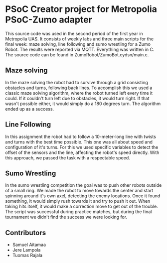 # PSoC Creator project for Metropolia PSoC-Zumo adapter

This source code was used in the second period of the first year in Metropolia UAS. It consists of weekly labs and three main scripts for the final week: maze solving, line following and sumo wrestling for a Zumo Robot. The results were reported via MQTT. Everything was written in C. The source code can be found in ZumoRobot/ZumoBot.cydsn/main.c.

## Maze solving

In the maze solving the robot had to survive through a grid consisting obstacles and turns, following back lines. To accomplish this we used a classic maze solving algorithm, where the robot turned left every time it could. If it couldn't turn left due to obstacles, it would turn right. If that wasn't possible either, it would simply do a 180 degrees turn. The algorithm ended up as a success.

## Line Following

In this assignment the robot had to follow a 10-meter-long line with twists and turns with the best time possible. This one was all about speed and configuration of it's turns. For this we used specific variables to detect the offset of the sensors and the line, affecting the robot's speed directly. With this approach, we passed the task with a respectable speed.

## Sumo Wrestling

In the sumo wrestling competition the goal was to push other robots outside of a small ring. We made the robot to move towards the center and start spinning around it's own axel, detecting the enemy locations. Once it found something, it would simply rush towards it and try to push it out. When taking hits itself, it would make a correction move to get out of the trouble. The script was successful during practice matches, but during the final tournament we didn't find the success we were looking for.

## Contributors

* Samuel Aitamaa
* Jere Lampola
* Tuomas Rajala
